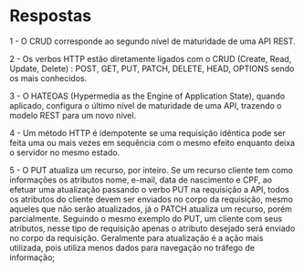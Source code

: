 # Respostas

1 - O CRUD corresponde ao segundo nível de maturidade de uma API REST.

2 - Os verbos HTTP estão diretamente ligados com o CRUD (Create, Read, Update, Delete) : POST, GET, PUT, PATCH, DELETE, HEAD, OPTIONS sendo os mais conhecidos.

3 - O HATEOAS (Hypermedia as the Engine of Application State), quando aplicado, configura o último nível de maturidade de uma API, trazendo o modelo REST para um novo nível.

4 - Um método HTTP é idempotente se uma requisição idêntica pode ser feita uma ou mais vezes em sequência com o mesmo efeito enquanto deixa o servidor no mesmo estado.

5 - O PUT atualiza um recurso, por inteiro. Se um recurso cliente tem como informações os atributos nome, e-mail, data de nascimento e CPF, ao efetuar uma atualização passando o verbo PUT na requisição a API, todos os atributos do cliente devem ser enviados no corpo da requisição, mesmo aqueles que não serão atualizados, já o PATCH atualiza um recurso, porém parcialmente. Seguindo o mesmo exemplo do PUT, um cliente com seus atributos, nesse tipo de requisição apenas o atributo desejado será enviado no corpo da requisição. Geralmente para atualização é a ação mais utilizada, pois utiliza menos dados para navegação no tráfego de informação;

